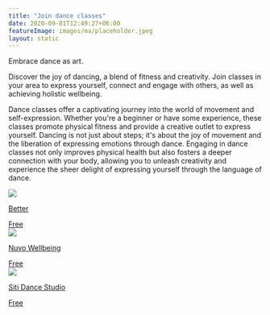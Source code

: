 ```yaml
---
title: "Join dance classes"
date: 2020-09-01T12:49:27+06:00
featureImage: images/ma/placeholder.jpeg
layout: static
---
```


Embrace dance as art.

Discover the joy of dancing, a blend of fitness and creativity. Join classes in your area to express yourself, connect and engage with others, as well as achieving holistic wellbeing.

Dance classes offer a captivating journey into the world of movement and self-expression. Whether you're a beginner or have some experience, these classes promote physical fitness and provide a creative outlet to express yourself. Dancing is not just about steps; it's about the joy of movement and the liberation of expressing emotions through dance. Engaging in dance classes not only improves physical health but also fosters a deeper connection with your body, allowing you to unleash creativity and experience the sheer delight of expressing yourself through the language of dance.

<a class="ma-link" href="https://www.better.org.uk/what-we-offer/activities/fitness-classes/dance"><div class="ma-card ma-card-Community"><div class="ma-icon"><img src ="/images/Icon-check - community - opacity.svg"/></div><div class="ma-name"><p>Better</p></div><div class="ma-paid-text"><span>Free</span></div></div></a><a class="ma-link" href="https://nuvowellbeing.com/2022/07/25/how-social-dancing-is-beneficial-to-your-health/"><div class="ma-card ma-card-Community"><div class="ma-icon"><img src ="/images/Icon-check - community - opacity.svg"/></div><div class="ma-name"><p>Nuvo Wellbeing</p></div><div class="ma-paid-text"><span>Free</span></div></div></a><a class="ma-link" href="https://sitidance.com/benefits-social-dance/"><div class="ma-card ma-card-Community"><div class="ma-icon"><img src ="/images/Icon-check - community - opacity.svg"/></div><div class="ma-name"><p>Siti Dance Studio</p></div><div class="ma-paid-text"><span>Free</span></div></div></a>  

<br/><br/>






